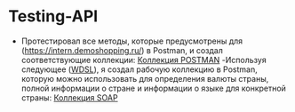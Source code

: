# Testing-API
- Протестировал все методы, которые предусмотрены для (https://intern.demoshopping.ru/) в Postman, и создал соответствующие коллекции: [Коллекция POSTMAN](https://www.postman.com/satellite-cosmologist-55011708/workspace/my-workspace/collection/41861473-c996597e-ae2e-4a0e-b80c-16a2fc46874f?action=share&creator=41861473)
-Используя следующее ([WDSL](http://webservices.oorsprong.org/websamples.countryinfo/CountryInfoService.wso?WSDL)), я создал рабочую коллекцию в Postman, которую можно использовать для определения валюты страны, полной информации о стране и информации о языке для конкретной страны:
[Коллекция SOAP ](https://www.postman.com/satellite-cosmologist-55011708/my-workspace/request/vuxppne/country-by-name)